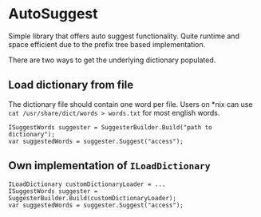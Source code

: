 # AutoSuggest

Simple library that offers auto suggest functionality. Quite runtime and space efficient due to the prefix tree based implementation.

There are two ways to get the underlying dictionary populated.

## Load dictionary from file

The dictionary file should contain one word per file. Users on *nix can use `cat /usr/share/dict/words > words.txt` for most english words.

```
ISuggestWords suggester = SuggesterBuilder.Build("path to dictionary");
var suggestedWords = suggester.Suggest("access");
```

## Own implementation of `ILoadDictionary`

```
ILoadDictionary customDictionaryLoader = ...
ISuggestWords suggester = SuggesterBuilder.Build(customDictionaryLoader);
var suggestedWords = suggester.Suggest("access");
```
